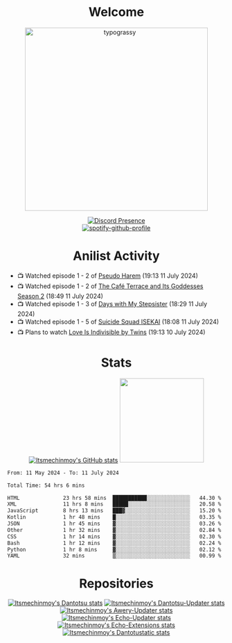 <div align="center">

# Welcome
<a href="https://github.com/kawarimidoll/typograssy">
    <img alt="typograssy" src="https://typograssy.deno.dev/api?text=%E3%82%88%E3%81%86%E3%81%93%E3%81%9D%E3%81%BF%E3%81%AA%E3%81%95%E3%82%93%20-%20Itsmechinmoy--&&l0=none&l1=82d9d0&l2=027353&l3=038c4c&l4=01402e&bg=none&frame=none&speed=100&comment=" width="421.99">
</a>

[![Discord Presence](https://lanyard.cnrad.dev/api/523539866311720963?theme=dark&bg=Oe1116&animated=false&hideDiscrim=true&borderRadius=30px&hideActivity=whenNotUsed)](https://discord.com/users/523539866311720963)<br>
[![spotify-github-profile](https://spotify-github-profile.kittinanx.com/api/view?uid=31zczwoe3obxakjgkio7anubhkaq&cover_image=true&theme=novatorem&show_offline=true&background_color=121212&interchange=false&bar_color=53b14f&bar_color=ffffff&bar_color_cover=false)](https://spotify-github-profile.vercel.app/api/view?uid=31zczwoe3obxakjgkio7anubhkaq&redirect=true)
</div>

<div align="center">

# Anilist Activity
</div>
<!-- ANILIST_ACTIVITY:start -->

-   📺 Watched episode 1 - 2 of [Pseudo Harem](https://anilist.co/anime/163623) (19:13 11 July 2024)
-   📺 Watched episode 1 - 2 of [The Café Terrace and Its Goddesses Season 2](https://anilist.co/anime/166477) (18:49 11 July 2024)
-   📺 Watched episode 1 - 3 of [Days with My Stepsister](https://anilist.co/anime/152681) (18:29 11 July 2024)
-   📺 Watched episode 1 - 5 of [Suicide Squad ISEKAI](https://anilist.co/anime/166710) (18:08 11 July 2024)
-   📺 Plans to watch [Love Is Indivisible by Twins](https://anilist.co/anime/167144) (19:13 10 July 2024)

<!-- ANILIST_ACTIVITY:end -->
<div align="center">
    
# Stats
[![Itsmechinmoy's GitHub stats](https://github-readme-stats.vercel.app/api?username=itsmechinmoy&show_icons=true&theme=algolia)](https://github.com/anuraghazra/github-readme-stats)
<img src="https://github-readme-stackoverflow.vercel.app/?userID=25004176&theme=dark" height="194"/>
</div>
<!--START_SECTION:waka-->

```txt
From: 11 May 2024 - To: 11 July 2024

Total Time: 54 hrs 6 mins

HTML              23 hrs 58 mins  ███████████░░░░░░░░░░░░░░   44.30 %
XML               11 hrs 8 mins   █████░░░░░░░░░░░░░░░░░░░░   20.58 %
JavaScript        8 hrs 13 mins   ███▓░░░░░░░░░░░░░░░░░░░░░   15.20 %
Kotlin            1 hr 48 mins    █░░░░░░░░░░░░░░░░░░░░░░░░   03.35 %
JSON              1 hr 45 mins    ▓░░░░░░░░░░░░░░░░░░░░░░░░   03.26 %
Other             1 hr 32 mins    ▓░░░░░░░░░░░░░░░░░░░░░░░░   02.84 %
CSS               1 hr 14 mins    ▓░░░░░░░░░░░░░░░░░░░░░░░░   02.30 %
Bash              1 hr 12 mins    ▓░░░░░░░░░░░░░░░░░░░░░░░░   02.24 %
Python            1 hr 8 mins     ▓░░░░░░░░░░░░░░░░░░░░░░░░   02.12 %
YAML              32 mins         ▒░░░░░░░░░░░░░░░░░░░░░░░░   00.99 %
```

<!--END_SECTION:waka-->
<div align="center">

# Repositories
[![Itsmechinmoy's Dantotsu stats](https://github-readme-stats.vercel.app/api/pin/?username=itsmechinmoy&repo=dantotsu&show_icons=true&theme=algolia&description_lines_count=1)](https://github.com/itsmechinmoy/dantotsu)
[![Itsmechinmoy's Dantotsu-Updater stats](https://github-readme-stats.vercel.app/api/pin/?username=itsmechinmoy&repo=dantotsu-updater&show_icons=true&theme=algolia&description_lines_count=1)](https://github.com/itsmechinmoy/dantotsu-updater)
[![Itsmechinmoy's Awery-Updater stats](https://github-readme-stats.vercel.app/api/pin/?username=itsmechinmoy&repo=awery-updater&show_icons=true&theme=algolia&description_lines_count=1)](https://github.com/itsmechinmoy/awery-updater)
[![Itsmechinmoy's Echo-Updater stats](https://github-readme-stats.vercel.app/api/pin/?username=itsmechinmoy&repo=echo-updater&show_icons=true&theme=algolia&description_lines_count=1)](https://github.com/itsmechinmoy/echo-updater)
[![Itsmechinmoy's Echo-Extensions stats](https://github-readme-stats.vercel.app/api/pin/?username=itsmechinmoy&repo=echo-extensions&show_icons=true&theme=algolia&description_lines_count=1)](https://github.com/itsmechinmoy/echo-extensions)
[![Itsmechinmoy's Dantotustatic stats](https://github-readme-stats.vercel.app/api/pin/?username=itsmechinmoy&repo=dantotustatic&show_icons=true&theme=algolia&description_lines_count=1)](https://github.com/itsmechinmoy/dantotustatic)
</div>
